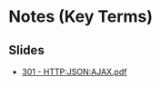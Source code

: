 #  Notes (Key Terms)

## Slides
- [301 - HTTP:JSON:AJAX.pdf](https://github.com/codefellows/seattle-301d4/files/267050/301.-.HTTP.JSON.AJAX.pdf)
